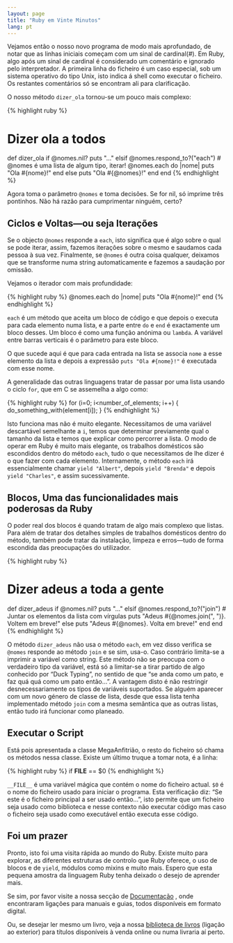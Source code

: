 ```yaml
---
layout: page
title: "Ruby em Vinte Minutos"
lang: pt
---
```


Vejamos então o nosso novo programa de modo mais aprofundado, de notar
que as linhas iniciais começam com um sinal de cardinal(#). Em Ruby,
algo após um sinal de cardinal é considerado um comentário e ignorado
pelo interpretador. A primeira linha do ficheiro é um caso especial, sob
um sistema operativo do tipo Unix, isto indica á shell como executar o
ficheiro. Os restantes comentários só se encontram ali para
clarificação.

O nosso método `dizer_ola` tornou-se um pouco mais complexo:

{% highlight ruby %}
# Dizer ola a todos
def dizer_ola
  if @nomes.nil?
    puts "..."
  elsif @nomes.respond_to?("each")
    # @nomes é uma lista de algum tipo, iterar!
    @nomes.each do |nome|
      puts "Ola #{nome}!"
    end
  else
    puts "Ola #{@nomes}!"
  end
end
{% endhighlight %}

Agora toma o parâmetro `@nomes` e toma decisões. Se for nil, só imprime
três pontinhos. Não há razão para cumprimentar ninguém, certo?

## Ciclos e Voltas—ou seja Iterações

Se o objecto `@nomes` responde a `each`, isto significa que é algo sobre
o qual se pode iterar, assim, fazemos iterações sobre o mesmo e saudamos
cada pessoa à sua vez. Finalmente, se `@nomes` é outra coisa qualquer,
deixamos que se transforme numa string automaticamente e fazemos a
saudação por omissão.

Vejamos o iterador com mais profundidade:

{% highlight ruby %}
@nomes.each do |nome|
  puts "Ola #{nome}!"
end
{% endhighlight %}

`each` é um método que aceita um bloco de código e que depois o executa
para cada elemento numa lista, e a parte entre `do` e `end` é
exactamente um bloco desses. Um bloco é como uma função anónima ou
`lambda`. A variável entre barras verticais é o parâmetro para este
bloco.

O que sucede aqui é que para cada entrada na lista se associa `nome` a
esse elemento da lista e depois a expressão `puts "Ola #{nome}!"` é
executada com esse nome.

A generalidade das outras linguagens tratar de passar por uma lista
usando o ciclo `for`, que em C se assemelha a algo como:

{% highlight ruby %}
for (i=0; i<number_of_elements; i++)
{
  do_something_with(element[i]);
}
{% endhighlight %}

Isto funciona mas não é muito elegante. Necessitamos de uma variável
descartável semelhante a `i`, temos que determinar previamente qual o
tamanho da lista e temos que explicar como percorrer a lista. O modo de
operar em Ruby é muito mais elegante, os trabalhos domésticos são
escondidos dentro do método `each`, tudo o que necessitamos de lhe dizer
é o que fazer com cada elemento. Internamente, o método `each` irá
essencialmente chamar `yield "Albert"`, depois `yield "Brenda"` e depois
`yield "Charles"`, e assim sucessivamente.

## Blocos, Uma das funcionalidades mais poderosas da Ruby

O poder real dos blocos é quando tratam de algo mais complexo que
listas. Para além de tratar dos detalhes simples de trabalhos domésticos
dentro do método, também pode tratar da instalação, limpeza e erros—tudo
de forma escondida das preocupações do utilizador.

{% highlight ruby %}
# Dizer adeus a toda a gente
def dizer_adeus
  if @nomes.nil?
    puts "..."
  elsif @nomes.respond_to?("join")
    # Juntar os elementos da lista com vírgulas
    puts "Adeus #{@nomes.join(", ")}.  Voltem em breve!"
  else
    puts "Adeus #{@nomes}.  Volta em breve!"
  end
end
{% endhighlight %}

O método `dizer_adeus` não usa o método `each`, em vez disso verifica se
`@nomes` responde ao método `join` e se sim, usa-o. Caso contrário
limita-se a imprimir a variável como string. Este método não se preocupa
com o verdadeiro tipo da variável, está só a limitar-se a tirar partido
de algo conhecido por “Duck Typing”, no sentido de que “se anda como um
pato, e faz quá quá como um pato então…”. A vantagem disto é não
restringir desnecessariamente os tipos de variáveis suportados. Se
alguém aparecer com um novo género de classe de lista, desde que essa
lista tenha implementado método `join` com a mesma semântica que as
outras listas, então tudo irá funcionar como planeado.

## Executar o Script

Está pois apresentada a classe MegaAnfitrião, o resto do ficheiro só
chama os métodos nessa classe. Existe um último truque a tomar nota, é a
linha:

{% highlight ruby %}
if __FILE__ == $0
{% endhighlight %}

`__FILE__` é uma variável mágica que contém o nome do ficheiro actual.
`$0` é o nome do ficheiro usado para iniciar o programa. Esta
verificação diz: “Se este é o ficheiro principal a ser usado então…”,
isto permite que um ficheiro seja usado como biblioteca e nesse contexto
não executar código mas caso o ficheiro seja usado como executável então
executa esse código.

## Foi um prazer

Pronto, isto foi uma visita rápida ao mundo do Ruby. Existe muito para
explorar, as diferentes estruturas de controlo que Ruby oferece, o uso
de blocos e de `yield`, módulos como mixins e muito mais. Espero que
esta pequena amostra da linguagem Ruby tenha deixado o desejo de
aprender mais.

Se sim, por favor visite a nossa secção de
[Documentação](/pt/documentacao/) , onde encontraram ligações para
manuais e guias, todos disponíveis em formato digital.

Ou, se desejar ler mesmo um livro, veja a nossa [biblioteca de
livros][1] (ligação ao exterior) para títulos disponíveis à venda online
ou numa livraria aí perto.



[1]: http://www.ruby-doc.org/bookstore 
